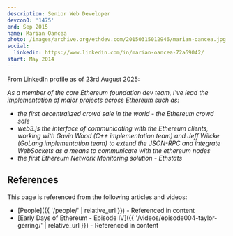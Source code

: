 ```yaml
---
description: Senior Web Developer
devcon0: '1475'
end: Sep 2015
name: Marian Oancea
photo: /images/archive.org/ethdev.com/20150315012946/marian-oancea.jpg
social:
  linkedin: https://www.linkedin.com/in/marian-oancea-72a69042/
start: May 2014
---
```


From LinkedIn profile as of 23rd August 2025:

*As a member of the core Ethereum foundation dev team, I've lead the implementation of major projects across Ethereum such as:*

- *the first decentralized crowd sale in the world - the Ethereum crowd sale*
- *web3.js the interface of communicating with the Ethereum clients, working with Gavin Wood (C++ implementation team) and Jeff Wilcke (GoLang implementation team) to extend the JSON-RPC and integrate WebSockets as a means to communicate with the ethereum nodes*
- *the first Ethereum Network Monitoring solution - Ethstats*


## References

This page is referenced from the following articles and videos:

- [People]({{ '/people/' | relative_url }}) - Referenced in content
- [Early Days of Ethereum - Episode IV]({{ '/videos/episode004-taylor-gerring/' | relative_url }}) - Referenced in content
